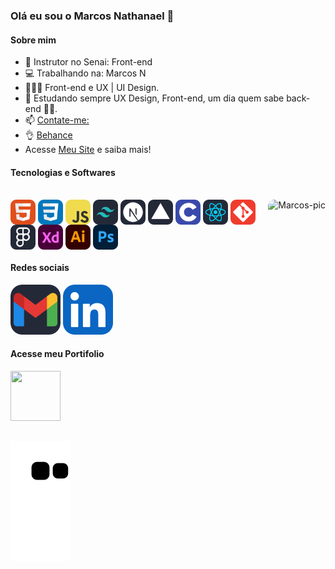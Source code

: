 ### Olá eu sou o Marcos Nathanael 👋

<!-- título  -->
<h4>Sobre mim</h4>

<div>
  
- 🔭 Instrutor no Senai: Front-end
- 💻 Trabalhando na: Marcos N
- 🧑🏽‍💻 Front-end e UX | UI Design.
- 🌱 Estudando sempre UX Design, Front-end, um dia quem sabe back-end 🤷‍♂️.
- 📫 <a href="mailto:contato.marcos.nathanael@gmail.com"> Contate-me:</a>
- 👌 <a href="https://www.behance.net/marcosnathanael" target="_blank"> Behance</a>
- Acesse <a href="https://marcosuxdesign.com/">Meu Site</a> e saiba mais!
  
</div>

<!-- título  -->
<h4>Tecnologias e Softwares</h4>

<!-- icones -->
<div style="display: inline_block"><br>
  <img align="center" alt="HTML" height="40" width="40" src="https://raw.githubusercontent.com/tandpfun/skill-icons/main/icons/HTML.svg">
  <img align="center" alt="CSS" height="40" width="40" src="https://raw.githubusercontent.com/tandpfun/skill-icons/main/icons/CSS.svg">
  <img align="center" alt="Js" stye="border-radius:5px;" height="40" width="40" src="https://raw.githubusercontent.com/tandpfun/skill-icons/main/icons/JavaScript.svg">
  <img align="center" alt="Tailwind" stye="border-radius:5px;" height="40" width="40" src="https://raw.githubusercontent.com/tandpfun/skill-icons/main/icons/TailwindCSS-Dark.svg">
  <img align="center" alt="Nextjs" stye="border-radius:5px;" height="40" width="40" src="https://raw.githubusercontent.com/tandpfun/skill-icons/main/icons/NextJS-Dark.svg">
  <img align="center" alt="Nextjs" stye="border-radius:5px;" height="40" width="40" src="https://raw.githubusercontent.com/tandpfun/skill-icons/main/icons/Vercel-Dark.svg">
  <img align="center" alt="C" height="40" width="40" src="https://raw.githubusercontent.com/tandpfun/skill-icons/main/icons/C.svg">
  <img align="center" alt="React-js" height="40" width="40" src="https://raw.githubusercontent.com/tandpfun/skill-icons/main/icons/React-Dark.svg">
  <img align="right" alt="Marcos-pic" height="150" src="https://avatars.githubusercontent.com/u/82640172?v=4" style="border-radius:10px;">
  <img align="center" alt="Git" height="40" width="40" src="https://raw.githubusercontent.com/tandpfun/skill-icons/main/icons/Git.svg">
  <img align="center" alt="Figma" height="40" width="40" src="https://raw.githubusercontent.com/tandpfun/skill-icons/main/icons/Figma-Dark.svg">
  <img align="center" alt="Adobe XD" height="40" width="40" src="https://github.com/tandpfun/skill-icons/blob/main/icons/XD.svg">
  <img align="center" alt="Adobe Photoshop" height="40" width="40" src="https://github.com/tandpfun/skill-icons/blob/main/icons/Illustrator.svg">
  <img align="center" alt="Adobe Photoshop" height="40" width="40" src="https://github.com/tandpfun/skill-icons/blob/main/icons/Photoshop.svg">
</div>

<!-- título  -->
<h4>Redes sociais</h4>

<!-- bloco contato  -->
<div> 
  <a href ="mailto:contato.marcos.nathanael@gmail.com"><img height="80" width="80" src="https://raw.githubusercontent.com/tandpfun/skill-icons/main/icons/Gmail-Dark.svg" target="_blank"></a>
  <a href="https://www.linkedin.com/in/marcos-nathanael-b39936196" target="_blank"><img height="80" width="80" src="https://github.com/tandpfun/skill-icons/raw/main/icons/LinkedIn.svg" target="_blank"></a> 
</div>

<!-- título  -->
<h4>Acesse meu Portifolio</h4>

<!-- bloco Portifolio  -->
<div>
   <a href ="https://marcosuxdesign.com/"><img height="80" width="80" src="https://marcosuxdesign.com/favicon.ico" target="_blank"></a>
</div>
<!-- linha  -->
<h2 dir="auto"></h2>

<div>
<!-- a cobra  -->
  
![Snake animation](https://github.com/RazielID752/RazielID752/blob/output/github-contribution-grid-snake.svg)
  
</div>
